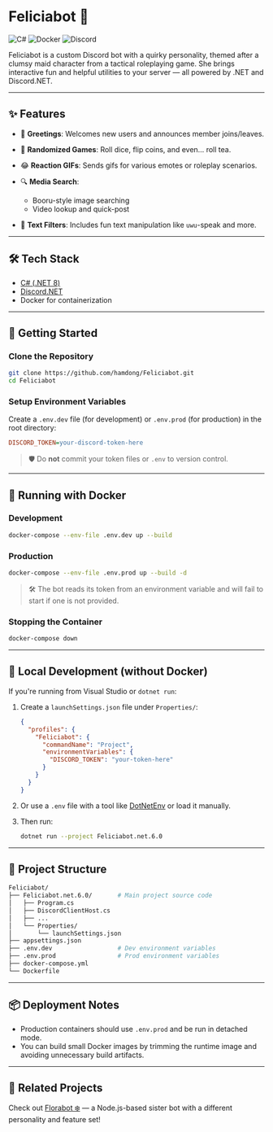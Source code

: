 # Feliciabot 🍵

![C#](https://img.shields.io/badge/C%23-.NET%208-%23239120?style=flat-square&logo=c-sharp&logoColor=white)
![Docker](https://img.shields.io/badge/Docker-Supported-%230db7ed?style=flat-square&logo=docker&logoColor=white)
![Discord](https://img.shields.io/badge/Discord-Bot-%235865F2?style=flat-square&logo=discord&logoColor=white)

Feliciabot is a custom Discord bot with a quirky personality, themed after a clumsy maid character from a tactical roleplaying game. She brings interactive fun and helpful utilities to your server — all powered by .NET and Discord.NET.

---

## ✨ Features

- 👋 **Greetings**: Welcomes new users and announces member joins/leaves.
- 🎲 **Randomized Games**: Roll dice, flip coins, and even… roll tea.
- 😂 **Reaction GIFs**: Sends gifs for various emotes or roleplay scenarios.
- 🔍 **Media Search**:

  - Booru-style image searching
  - Video lookup and quick-post

- 💬 **Text Filters**: Includes fun text manipulation like `uwu`-speak and more.

---

## 🛠️ Tech Stack

- [C# (.NET 8)](https://dotnet.microsoft.com/en-us/)
- [Discord.NET](https://github.com/discord-net/Discord.Net)
- Docker for containerization

---

## 🚀 Getting Started

### Clone the Repository

```bash
git clone https://github.com/hamdong/Feliciabot.git
cd Feliciabot
```

### Setup Environment Variables

Create a `.env.dev` file (for development) or `.env.prod` (for production) in the root directory:

```ini
DISCORD_TOKEN=your-discord-token-here
```

> 🛡️ Do **not** commit your token files or `.env` to version control.

---

## 🐳 Running with Docker

### Development

```bash
docker-compose --env-file .env.dev up --build
```

### Production

```bash
docker-compose --env-file .env.prod up --build -d
```

> 🛠️ The bot reads its token from an environment variable and will fail to start if one is not provided.

### Stopping the Container

```bash
docker-compose down
```

---

## 🧪 Local Development (without Docker)

If you're running from Visual Studio or `dotnet run`:

1. Create a `launchSettings.json` file under `Properties/`:

   ```json
   {
     "profiles": {
       "Feliciabot": {
         "commandName": "Project",
         "environmentVariables": {
           "DISCORD_TOKEN": "your-token-here"
         }
       }
     }
   }
   ```

2. Or use a `.env` file with a tool like [DotNetEnv](https://github.com/tonerdo/dotnet-env) or load it manually.

3. Then run:

   ```bash
   dotnet run --project Feliciabot.net.6.0
   ```

---

## 📁 Project Structure

```bash
Feliciabot/
├── Feliciabot.net.6.0/       # Main project source code
│   ├── Program.cs
│   ├── DiscordClientHost.cs
│   ├── ...
│   └── Properties/
│       └── launchSettings.json
├── appsettings.json
├── .env.dev                  # Dev environment variables
├── .env.prod                 # Prod environment variables
├── docker-compose.yml
└── Dockerfile
```

---

## 📦 Deployment Notes

- Production containers should use `.env.prod` and be run in detached mode.
- You can build small Docker images by trimming the runtime image and avoiding unnecessary build artifacts.

---

## 🤝 Related Projects

Check out [Florabot ❄️](https://github.com/your-username/Florabot) — a Node.js-based sister bot with a different personality and feature set!
